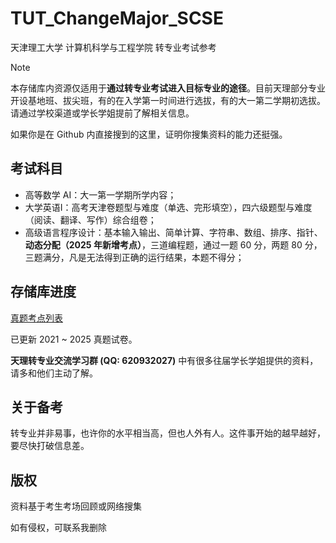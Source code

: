 # TUT_ChangeMajor_SCSE
天津理工大学 计算机科学与工程学院 转专业考试参考
> [!NOTE]
> 本存储库内资源仅适用于**通过转专业考试进入目标专业的途径**。目前天理部分专业开设基地班、拔尖班，有的在入学第一时间进行选拔，有的大一第二学期初选拔。请通过学校渠道或学长学姐提前了解相关信息。
> 
> 如果你是在 Github 内直接搜到的这里，证明你搜集资料的能力还挺强。

## 考试科目
- 高等数学 AⅠ：大一第一学期所学内容；
- 大学英语Ⅰ：高考天津卷题型与难度（单选、完形填空），四六级题型与难度（阅读、翻译、写作）综合组卷；
- 高级语言程序设计：基本输入输出、简单计算、字符串、数组、排序、指针、**动态分配（2025 年新增考点）**，三道编程题，通过一题 60 分，两题 80 分，三题满分，凡是无法得到正确的运行结果，本题不得分；

## 存储库进度
[真题考点列表](笔试试卷/Analysis.md)

已更新 2021 ~ 2025 真题试卷。

**天理转专业交流学习群 (QQ: 620932027)** 中有很多往届学长学姐提供的资料，请多和他们主动了解。

## 关于备考
转专业并非易事，也许你的水平相当高，但也人外有人。这件事开始的越早越好，要尽快打破信息差。

## 版权
资料基于考生考场回顾或网络搜集

如有侵权，可联系我删除
